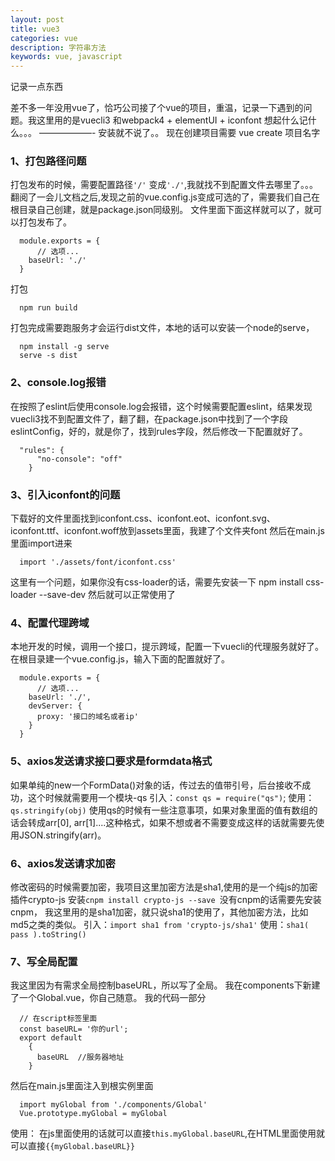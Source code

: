 ```yaml
---
layout: post
title: vue3
categories: vue
description: 字符串方法
keywords: vue, javascript
---
```


记录一点东西

差不多一年没用vue了，恰巧公司接了个vue的项目，重温，记录一下遇到的问题。我这里用的是vuecli3 和webpack4 + elementUI + iconfont
想起什么记什么。。。
——————-
安装就不说了。。
现在创建项目需要
vue create 项目名字

### 1、打包路径问题
打包发布的时候，需要配置路径`'/'` 变成`'./'`,我就找不到配置文件去哪里了。。。
翻阅了一会儿文档之后,发现之前的vue.config.js变成可选的了，需要我们自己在根目录自己创建，就是package.json同级别。
文件里面下面这样就可以了，就可以打包发布了。
```
  module.exports = {
      // 选项...
    baseUrl: './'
  }
```
打包
```
  npm run build
```

打包完成需要跑服务才会运行dist文件，本地的话可以安装一个node的serve，
```
  npm install -g serve
  serve -s dist
```

### 2、console.log报错
在按照了eslint后使用console.log会报错，这个时候需要配置eslint，结果发现vuecli3找不到配置文件了，翻了翻，在package.json中找到了一个字段eslintConfig，好的，就是你了，找到rules字段，然后修改一下配置就好了。
```
  "rules": {
      "no-console": "off"
    }
```

### 3、引入iconfont的问题
 
下载好的文件里面找到iconfont.css、iconfont.eot、iconfont.svg、iconfont.ttf、iconfont.woff放到assets里面，我建了个文件夹font
然后在main.js里面import进来
```
  import './assets/font/iconfont.css'
```
这里有一个问题，如果你没有css-loader的话，需要先安装一下 npm install css-loader --save-dev
然后就可以正常使用了

### 4、配置代理跨域
本地开发的时候，调用一个接口，提示跨域，配置一下vuecli的代理服务就好了。在根目录建一个vue.config.js，输入下面的配置就好了。
```
  module.exports = {
      // 选项...
    baseUrl: './',
    devServer: {
      proxy: '接口的域名或者ip'
    }
  }
```

### 5、axios发送请求接口要求是formdata格式
如果单纯的new一个FormData()对象的话，传过去的值带引号，后台接收不成功，这个时候就需要用一个模块-qs
引入：`const qs = require("qs")`;
使用：`qs.stringify(obj)` 使用qs的时候有一些注意事项，如果对象里面的值有数组的话会转成arr[0], arr[1]....这种格式，如果不想或者不需要变成这样的话就需要先使用JSON.stringify(arr)。

### 6、axios发送请求加密
修改密码的时候需要加密，我项目这里加密方法是sha1,使用的是一个纯js的加密插件crypto-js
安装`cnpm install crypto-js --save `没有cnpm的话需要先安装cnpm，
我这里用的是sha1加密，就只说sha1的使用了，其他加密方法，比如md5之类的类似。
引入：`import sha1 from 'crypto-js/sha1'`
使用：`sha1( pass ).toString()`

### 7、写全局配置
我这里因为有需求全局控制baseURL，所以写了全局。
我在components下新建了一个Global.vue，你自己随意。
我的代码一部分
```
  // 在script标签里面
  const baseURL= '你的url';
  export default
    {
      baseURL  //服务器地址
    }
```

然后在main.js里面注入到根实例里面
```
  import myGlobal from './components/Global'
  Vue.prototype.myGlobal = myGlobal
```

使用： 在js里面使用的话就可以直接`this.myGlobal.baseURL`,在HTML里面使用就可以直接`{{myGlobal.baseURL}}`


